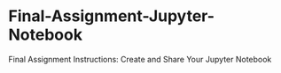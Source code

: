 # Final-Assignment-Jupyter-Notebook
Final Assignment Instructions: Create and Share Your Jupyter Notebook
